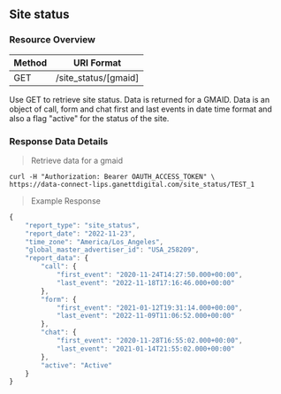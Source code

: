 ## Site status
<a name="lips_site_status"></a>

### Resource Overview

| Method | URI Format |
|---|---|
| GET | /site_status/[gmaid]

Use GET to retrieve site status. Data is returned for a GMAID. Data is an object of call, form and chat first and last events in date time format and also a flag "active" for the status of the site.


### Response Data Details

> Retrieve data for a gmaid
```
curl -H "Authorization: Bearer OAUTH_ACCESS_TOKEN" \
https://data-connect-lips.ganettdigital.com/site_status/TEST_1
```

> Example Response

```javascript
{
    "report_type": "site_status",
    "report_date": "2022-11-23",
    "time_zone": "America/Los_Angeles",
    "global_master_advertiser_id": "USA_258209",
    "report_data": {
        "call": {
            "first_event": "2020-11-24T14:27:50.000+00:00",
            "last_event": "2022-11-18T17:16:46.000+00:00"
        },
        "form": {
            "first_event": "2021-01-12T19:31:14.000+00:00",
            "last_event": "2022-11-09T11:06:52.000+00:00"
        },
        "chat": {
            "first_event": "2020-11-28T16:55:02.000+00:00",
            "last_event": "2021-01-14T21:55:02.000+00:00"
        },
        "active": "Active"
    }
}
```
